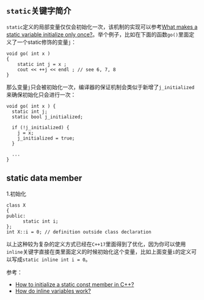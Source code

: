 ## `static`关键字简介

`static`定义的局部变量仅仅会初始化一次，该机制的实现可以参考[What makes a static variable initialize only once?](https://stackoverflow.com/questions/5567529/what-makes-a-static-variable-initialize-only-once)。举个例子，比如在下面的函数`go()`里面定义了一个static修饰的变量`j`：

```
void go( int x )
{
    static int j = x ;
    cout << ++j << endl ; // see 6, 7, 8
}
```

那么变量`j`只会被初始化一次，编译器的保证机制会类似于新增了`j_initialized`来确保初始化只会进行一次：

```
void go( int x ) {
  static int j;
  static bool j_initialized;

  if (!j_initialized) {
    j = x;
    j_initialized = true;
  }

  ...
}
```

## static data member

1.初始化

```
class X
{
public:
      static int i;
};
int X::i = 0; // definition outside class declaration
```

以上这种较为复杂的定义方式已经在`C++17`里面得到了优化，因为你可以使用`inline`关键字直接在类里面定义的时候初始化这个变量，比如上面变量`i`的定义可以写成`static inline int i = 0`。

参考：

- [How to initialize a static const member in C++?](https://stackoverflow.com/questions/3531060/how-to-initialize-a-static-const-member-in-c?rq=1)
- [How do inline variables work?](https://stackoverflow.com/questions/38043442/how-do-inline-variables-work)
